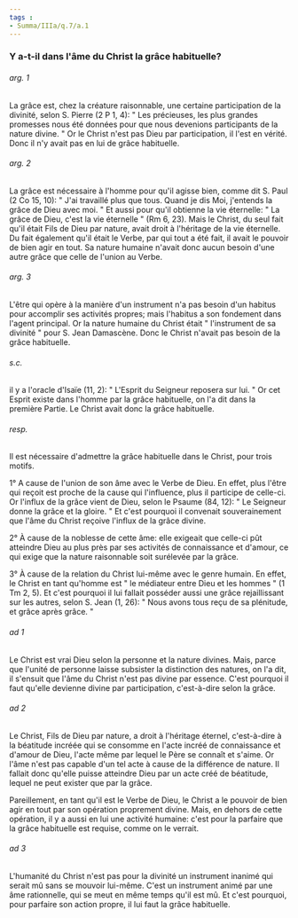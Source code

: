```yaml
---
tags : 
- Summa/IIIa/q.7/a.1
---
```


### Y a-t-il dans l'âme du Christ la grâce habituelle?

###### arg. 1
La grâce est, chez la créature raisonnable, une certaine participation de la divinité, selon S. Pierre (2 P 1, 4): " Les précieuses, les plus grandes promesses nous été données pour que nous devenions participants de la nature divine. " Or le Christ n'est pas Dieu par participation, il l'est en vérité. Donc il n'y avait pas en lui de grâce habituelle. 

###### arg. 2
La grâce est nécessaire à l'homme pour qu'il agisse bien, comme dit S. Paul (2 Co 15, 10): " J'ai travaillé plus que tous. Quand je dis Moi, j'entends la grâce de Dieu avec moi. " Et aussi pour qu'il obtienne la vie éternelle: " La grâce de Dieu, c'est la vie éternelle " (Rm 6, 23). Mais le Christ, du seul fait qu'il était Fils de Dieu par nature, avait droit à l'héritage de la vie éternelle. Du fait également qu'il était le Verbe, par qui tout a été fait, il avait le pouvoir de bien agir en tout. Sa nature humaine n'avait donc aucun besoin d'une autre grâce que celle de l'union au Verbe. 

###### arg. 3
L'être qui opère à la manière d'un instrument n'a pas besoin d'un habitus pour accomplir ses activités propres; mais l'habitus a son fondement dans l'agent principal. Or la nature humaine du Christ était " l'instrument de sa divinité " pour S. Jean Damascène. Donc le Christ n'avait pas besoin de la grâce habituelle. 

###### s.c.
il y a l'oracle d'Isaïe (11, 2): " L'Esprit du Seigneur reposera sur lui. " Or cet Esprit existe dans l'homme par la grâce habituelle, on l'a dit dans la première Partie. Le Christ avait donc la grâce habituelle. 

###### resp.
Il est nécessaire d'admettre la grâce habituelle dans le Christ, pour trois motifs. 

1° A cause de l'union de son âme avec le Verbe de Dieu. En effet, plus l'être qui reçoit est proche de la cause qui l'influence, plus il participe de celle-ci. Or l'influx de la grâce vient de Dieu, selon le Psaume (84, 12): " Le Seigneur donne la grâce et la gloire. " Et c'est pourquoi il convenait souverainement que l'âme du Christ reçoive l'influx de la grâce divine. 

2° À cause de la noblesse de cette âme: elle exigeait que celle-ci pût atteindre Dieu au plus près par ses activités de connaissance et d'amour, ce qui exige que la nature raisonnable soit surélevée par la grâce. 

3° À cause de la relation du Christ lui-même avec le genre humain. En effet, le Christ en tant qu'homme est " le médiateur entre Dieu et les hommes " (1 Tm 2, 5). Et c'est pourquoi il lui fallait posséder aussi une grâce rejaillissant sur les autres, selon S. Jean (1, 26): " Nous avons tous reçu de sa plénitude, et grâce après grâce. " 

###### ad 1
Le Christ est vrai Dieu selon la personne et la nature divines. Mais, parce que l'unité de personne laisse subsister la distinction des natures, on l'a dit, il s'ensuit que l'âme du Christ n'est pas divine par essence. C'est pourquoi il faut qu'elle devienne divine par participation, c'est-à-dire selon la grâce. 

###### ad 2
Le Christ, Fils de Dieu par nature, a droit à l'héritage éternel, c'est-à-dire à la béatitude incréée qui se consomme en l'acte incréé de connaissance et d'amour de Dieu, l'acte même par lequel le Père se connaît et s'aime. Or l'âme n'est pas capable d'un tel acte à cause de la différence de nature. Il fallait donc qu'elle puisse atteindre Dieu par un acte créé de béatitude, lequel ne peut exister que par la grâce. 

Pareillement, en tant qu'il est le Verbe de Dieu, le Christ a le pouvoir de bien agir en tout par son opération proprement divine. Mais, en dehors de cette opération, il y a aussi en lui une activité humaine: c'est pour la parfaire que la grâce habituelle est requise, comme on le verrait. 

###### ad 3
L'humanité du Christ n'est pas pour la divinité un instrument inanimé qui serait mû sans se mouvoir lui-même. C'est un instrument animé par une âme rationnelle, qui se meut en même temps qu'il est mû. Et c'est pourquoi, pour parfaire son action propre, il lui faut la grâce habituelle. 

